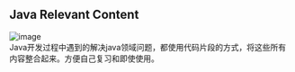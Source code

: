 ## Java Relevant Content<br>
![image](https://timgsa.baidu.com/timg?image&quality=80&size=b9999_10000&sec=1494129252&di=06f5e6b1af4cb137d538092acd63ebd0&imgtype=jpg&er=1&src=http%3A%2F%2Fimages.liqucn.com%2Fh014%2Fh86%2Fimg20140521072847015_info300X300.png)<br>
Java开发过程中遇到的解决java领域问题，都使用代码片段的方式，将这些所有内容整合起来。方便自己复习和即使使用。<br>